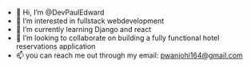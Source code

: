 - 👋 Hi, I’m @DevPaulEdward
- 👀 I’m interested in fullstack webdevelopment
- 🌱 I’m currently learning Django and react
- 💞️ I’m looking to collaborate on building a fully functional hotel reservations application
- 📫 you can reach me out through my email: pwanjohi164@gmail.com

<!---
DevPaulEdward/DevPaulEdward is a ✨ special ✨ repository because its `README.md` (this file) appears on your GitHub profile.
You can click the Preview link to take a look at your changes.
--->
